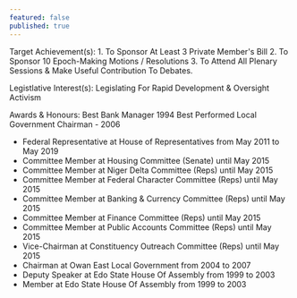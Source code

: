 ```yaml
---
featured: false
published: true
---
```

Target Achievement(s): 1. To Sponsor At Least 3 Private Member's Bill
2. To Sponsor 10 Epoch-Making Motions / Resolutions
3. To Attend All Plenary Sessions & Make Useful Contribution To Debates.

Legistlative Interest(s): Legislating For Rapid Development & Oversight Activism

Awards & Honours: Best Bank Manager 1994
Best Performed Local Government Chairman - 2006

* Federal Representative at House of Representatives from May 2011 to May 2019
* Committee Member at Housing Committee (Senate) until May 2015
* Committee Member at Niger Delta Committee (Reps) until May 2015
* Committee Member at Federal Character Committee (Reps) until May 2015
* Committee Member at Banking & Currency Committee (Reps) until May 2015
* Committee Member at Finance Committee (Reps) until May 2015
* Committee Member at Public Accounts Committee (Reps) until May 2015
* Vice-Chairman at Constituency Outreach Committee (Reps) until May 2015
* Chairman at Owan East Local Government from 2004 to 2007
* Deputy Speaker at Edo State House Of Assembly from 1999 to 2003
* Member at Edo State House Of Assembly from 1999 to 2003

